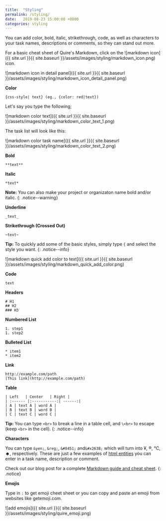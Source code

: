 ```yaml
---
title:  "Styling"
permalink: /styling/
date:   2019-08-23 15:00:00 +0800
categories: styling
---
```

You can add color, bold, italic, strikethrough, code,  as well as characters to your task names, descriptions or comments, so they can stand out more.

For a basic cheat sheet of Quire's Markdown, click on the ![markdown icon]({{ site.url }}{{ site.baseurl }}/assets/images/styling/markdown_icon.png)
 icon.

![markdown icon in detail panel]({{ site.url }}{{ site.baseurl }}/assets/images/styling/markdown_icon_detail_panel.png)

**Color**

`{css-style| text} (eg., {color: red|text})`

Let's say you type the following;

![markdown color text]({{ site.url }}{{ site.baseurl }}/assets/images/styling/markdown_color_text_1.png)

The task list will look like this:

![markdown color task name]({{ site.url }}{{ site.baseurl }}/assets/images/styling/markdown_color_text_2.png)

**Bold**

`**text**`

**Italic**

`*text*`

**Note:** You can also make your project or organizaton name bold and/or italic.
{: .notice--warning}

**Underline**

`_text_`

**Strikethrough (Crossed Out)**

`~text~`

**Tip:** To quickly add some of the basic styles, simply type `{` and select the style you want.
{: .notice--info}

![markdown quick add color to text]({{ site.url }}{{ site.baseurl }}/assets/images/styling/markdown_quick_add_color.png)

**Code**

``text``

**Headers**

`# H1` <br>
`## H2` <br>
`### H3` <br>


**Numbered List**

`1. step1`<br>
`1. step2`

**Bulleted List**

`* item1`<br>
`* item2`

**Link**

`http://example.com/path`<br>
`[This link](http://example.com/path)`

**Table**

`| Left   | Center   | Right |` <br>
`| :------ |:-----------:| ------:|` <br>
`| A | text A | word A |` <br>
`| B | text B | word B |` <br>
`| C | text C | word C |` <br>

**Tip:** You can type `<br>` to break a line in a table cell, and `\<br>` to escape (keep `<br>` in the cell).
{: .notice--info}


**Characters**

You can type `&yen;`, `&reg;`, `&#8451;` and`&#x263B;` which will turn into ¥, ®, ℃, ☻, respectively. These are just a few examples of [html entities](https://www.w3schools.com/html/html_entities.asp) you can enter in a task name, description or comment.

Check out our blog post for a complete [Markdown guide and cheat sheet](https://quire.io/blog/p/Our-Very-Own-Markdown.html). 
{: .notice}

**Emojis**

Type in `:` to get emoji cheet sheet or you can copy and paste an emoji from websites like getemoji.com. 

![add emojis]({{ site.url }}{{ site.baseurl }}/assets/images/styling/quire_emoji.png)
